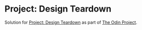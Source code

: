 # Project: Design Teardown

Solution for [Project: Design Teardown](https://www.theodinproject.com/courses/html5-and-css3/lessons/design-teardown) as part of [The Odin Project](https://www.theodinproject.com).
